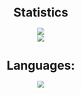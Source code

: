 <h1 align="center">Statistics</h1>
<p align="center">
  <img src="https://github-readme-stats.vercel.app/api?username=TrySzymeko&theme=dracula&show_icons=true">
  <br>
  <img src="https://github-readme-stats.vercel.app/api/top-langs/?username=TrySzymeko&theme=dracula&show_icons=true">
</p>
<h1 align="center">Languages:</h1>
<p align="center">
  <img src="https://img.shields.io/badge/Java-ED8B00?style=for-the-badge&logo=java&logoColor=white"/>
</p> <br>
